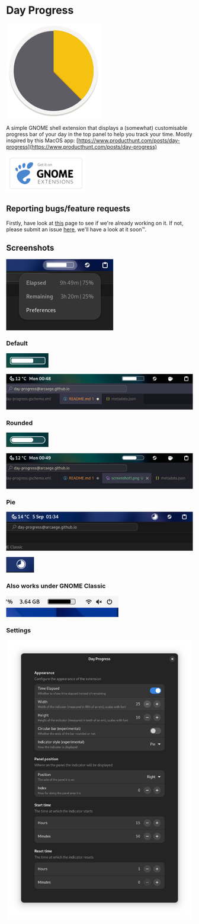 # Day Progress

![Day progress icon](docs/images/org.day-progress.DayProgress.svg)

A simple GNOME shell extension that displays a (somewhat) customisable progress bar of your day in the top panel to help you track your time. Mostly inspired by this MacOS app: [https://www.producthunt.com/posts/day-progress](https://www.producthunt.com/posts/day-progress)

[<img height=100 src="https://github.com/andyholmes/gnome-shell-extensions-badge/raw/master/get-it-on-ego.svg">](https://extensions.gnome.org/extension/7042/day-progress/)

## Reporting bugs/feature requests

Firstly, have look at [this](https://github.com/users/ArcaEge/projects/1/views/1) page to see if we're already working on it. If not, please submit an issue [here](https://github.com/ArcaEge/day-progress/issues/new), we'll have a look at it soon™️.

## Screenshots

![Screenshot 9](docs/images/screenshot9.png)

### Default

![Screenshot 3](docs/images/screenshot3.png)

![Screenshot 1](docs/images/screenshot1.png)

### Rounded

![Screenshot 4](docs/images/screenshot4.png)

![Screenshot 2](docs/images/screenshot2.png)

### Pie

![Screenshot 7](docs/images/screenshot7.png)

![Screenshot 8](docs/images/screenshot8.png)

### Also works under GNOME Classic

![Screenshot 6](docs/images/screenshot6.png)

### Settings

![Screenshot 5](docs/images/screenshot5.png)
